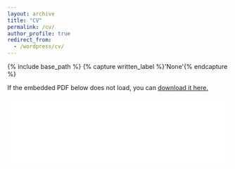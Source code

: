 ```yaml
---
layout: archive
title: "CV"
permalink: /cv/
author_profile: true
redirect_from:
  - /wordpress/cv/
---
```



{% include base_path %}
{% capture written_label %}'None'{% endcapture %}

If the embedded PDF below does not load, you can <u><a href="https://drive.google.com/file/d/1Ff8v3DwNlI6Gc14vQ0sYbiqIu72tnkO0/view?usp=sharing">download it here.</a></u>
<br/>

<embed src="/files/Resume_dgsk_2025_ML_SWE.pdf" type="application/pdf" width="100%" />